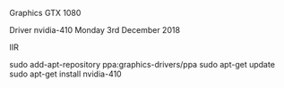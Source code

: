 Graphics
GTX 1080

Driver
nvidia-410 Monday 3rd December 2018

IIR

sudo add-apt-repository ppa:graphics-drivers/ppa
sudo apt-get update
sudo apt-get install nvidia-410

